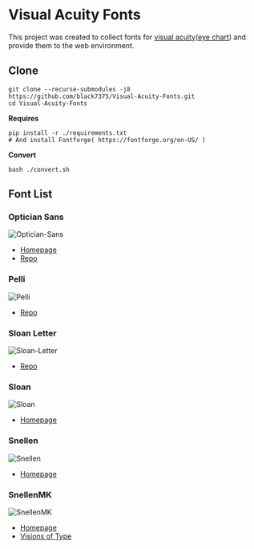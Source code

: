 # Visual Acuity Fonts
This project was created to collect fonts for [visual acuity](https://en.wikipedia.org/wiki/Visual_acuity)([eye chart](https://en.wikipedia.org/wiki/Eye_chart)) and provide them to the web environment.

## Clone

```shell
git clone --recurse-submodules -j8  https://github.com/black7375/Visual-Acuity-Fonts.git
cd Visual-Acuity-Fonts
```

**Requires**
```shell
pip install -r ./requirements.txt
# And install Fontforge( https://fontforge.org/en-US/ )
```

**Convert**
```shell
bash ./convert.sh
```

## Font List

### Optician Sans
![Optician-Sans](https://user-images.githubusercontent.com/25581533/93837080-63dc2880-fc74-11ea-8198-94e3d0c36e68.png)
- [Homepage](https://optician-sans.com/)
- [Repo](https://github.com/anewtypeofinterference/Optician-Sans)

### Pelli
![Pelli](https://user-images.githubusercontent.com/25581533/93837083-65a5ec00-fc74-11ea-87a3-44d0d2daaa75.png)
- [Repo](https://github.com/denispelli/Eye-Chart-Fonts/)

### Sloan Letter
![Sloan-Letter](https://user-images.githubusercontent.com/25581533/93837086-68084600-fc74-11ea-91f4-9a269d7bd957.png)
- [Repo](https://github.com/denispelli/Eye-Chart-Fonts/)

### Sloan
![Sloan](https://user-images.githubusercontent.com/25581533/93837087-69397300-fc74-11ea-8524-7917e16ae798.png)
- [Homepage](https://radagast.ca/snellen/snellen.html)

### Snellen
![Snellen](https://user-images.githubusercontent.com/25581533/93837088-6b033680-fc74-11ea-824e-4dd98aadee4e.png)
- [Homepage](https://radagast.ca/snellen/snellen.html)

### SnellenMK
![SnellenMK](https://user-images.githubusercontent.com/25581533/93837092-6d659080-fc74-11ea-9308-142221f327a4.png)
- [Homepage](http://mkweb.bcgsc.ca/snellen-optotype-font/)
- [Visions of Type](http://mkweb.bcgsc.ca/typography/eyecharts.mhtml)
